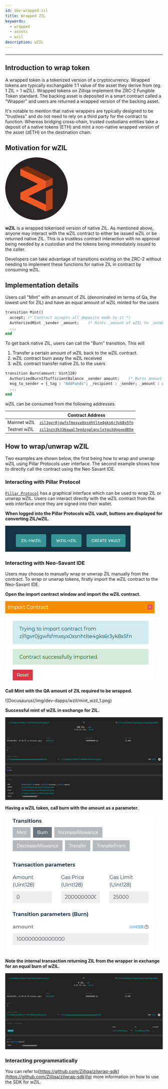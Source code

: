 ```yaml
---
id: dev-wrapped-zil
title: Wrapped ZIL
keywords:
  - wrapped
  - assets
  - wzil
description: wZIL
---
```


---

## Introduction to wrap token

A wrapped token is a tokenized version of a cryptocurrency. Wrapped tokens are
typically exchangable 1:1 value of the asset they derive from (eg. 1 ZIL = 1
wZIL). Wrapped tokens on Zilliqa implement the ZRC-2 Fungible Token standard.
The backing asset is deposited in a smart contract called a "Wrapper" and users
are returned a wrapped version of the backing asset.

It's notable to mention that native wrappers are typically designed to be
"trustless" and do not need to rely on a third party for the contract to
function. Whereas bridging cross-chain, trusted custodians entities take a
deposit of a native tokens (ETH) and mint a non-native wrapped version of the
asset (zETH) on the destination chain.

## Motivation for wZIL

![Docusaurus](../../assets/img/dev-dapps/wzil/wZIL.png)

**wZIL** is a wrapped tokenised version of native ZIL. As mentioned above,
anyone may interact with the wZIL contract to either be issued wZIL or be
returned native ZIL. This is a trustless contract interaction with no approval
being needed by a custodian and the tokens being immediately issued to the
caller.

Developers can take advantage of transitions existing on the ZRC-2 without
needing to implement these functions for native ZIL in contract by consuming
wZIL.

## Implementation details

Users call "Mint" with an amount of ZIL (denominated im terms of Qa, the lowest
unit for ZIL) and have an equal amount of wZIL minted for the users

```ocaml
transition Mint()
  accept; (* Contract accepts all deposits made to it *)
  AuthorizedMint _sender _amount;    (* Mints _amount of wZIL to _sender *)
  ...
end
```

To get back native ZIL, users can call the "Burn" transition. This will

1. Transfer a certain amount of wZIL back to the wZIL contract.
2. wZIL contract burn away the wZIL received
3. wZIL contract transfer native ZIL to the users

```ocaml
transition Burn(amount: Uint128)
  AuthorizedBurnIfSufficientBalance _sender amount;    (* Burns amount *)
  msg_to_sender = {_tag : "AddFunds"; _recipient : _sender; _amount : amount};    (* Returns _amount of ZIL to _sender *)
  ...
end
```

wZIL can be consumed from the following addresses.

|              | Contract Address                                                                                                                                |
| ------------ | ----------------------------------------------------------------------------------------------------------------------------------------------- |
| Mainnet wZIL | [`zil1gvr0jgwfsfmxsyx0xsnhtlte4gks6r3yk8x5fn`](https://viewblock.io/zilliqa/address/zil1gvr0jgwfsfmxsyx0xsnhtlte4gks6r3yk8x5fn)                 |
| Testnet wZIL | [`zil1nzn3k336xwal7egdzgalqnclxtgu3dggxed85m`](https://viewblock.io/zilliqa/address/zil1nzn3k336xwal7egdzgalqnclxtgu3dggxed85m?network=testnet) |

## How to wrap/unwrap wZIL

Two examples are shown below, the first being how to wrap and unwrap wZIL using
Pillar Protocols user interface. The second example shows how to directly call
the contract using the Neo Savant IDE.

### Interacting with Pillar Protocol

[`Pillar Protocol`](https://app.pillarprotocol.com/vaultFactory/WZIL) has a
graphical interface which can be used to wrap ZIL or unwrap wZIL. Users can
interact directly with the wZIL contract from the web interface once they are
signed into their wallet.

<b> When logged into the Pillar Protocols wZIL vault, buttons are displayed for
converting ZIL/wZIL. </b>

![Docusaurus](../../assets/img/dev-dapps/wzil/pillar_wzil.png)

### Interacting with Neo-Savant IDE

Users may choose to manually wrap or unwrap ZIL manually from the contract. To
wrap or unwrap tokens, firstly import the wZIL contract to the Neo-Savant IDE.

<b> Open the import contract window and import the wZIL contract. </b>

![Docusaurus](../../assets/img/dev-dapps/wzil/import_contract_1.png)

<b> Call Mint with the QA amount of ZIL required to be wrapped. </b>

![Docusaurus(/img/dev-dapps/wzil/mint_wzil_1.png)

<b> Successful mint of wZIL in exchange for ZIL. </b>

![Docusaurus](../../assets/img/dev-dapps/wzil/mint_wzil_2.png)

<b> Having a wZIL token, call burn with the amount as a parameter.</b>

![Docusaurus](../../assets/img/dev-dapps/wzil/burn_wzil_1.png)

<b> Note the internal transaction returning ZIL from the wrapper in exchange for
an equal burn of wZIL.</b>

![Docusaurus](../../assets/img/dev-dapps/wzil/burn_wzil_2.png)

### Interacting programmatically

You can refer to[https://github.com/Zilliqa/zilwrap-sdk](https://github.com/Zilliqa/zilwrap-sdk)for more information on
how to use the SDK for wZIL.
